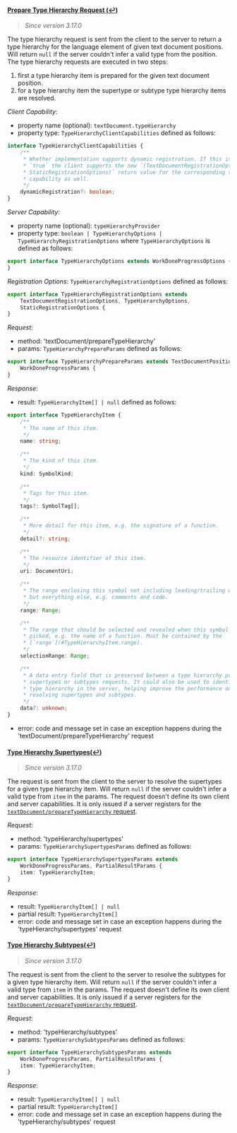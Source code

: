 
#### <a href="#textDocument_prepareTypeHierarchy" name="textDocument_prepareTypeHierarchy" class="anchor">Prepare Type Hierarchy Request (:leftwards_arrow_with_hook:)</a>

> *Since version 3.17.0*

The type hierarchy request is sent from the client to the server to return a type hierarchy for the language element of given text document positions. Will return `null` if the server couldn't infer a valid type from the position. The type hierarchy requests are executed in two steps:

  1. first a type hierarchy item is prepared for the given text document position.
  1. for a type hierarchy item the supertype or subtype type hierarchy items are resolved.

_Client Capability_:

* property name (optional): `textDocument.typeHierarchy`
* property type: `TypeHierarchyClientCapabilities` defined as follows:

```typescript
interface TypeHierarchyClientCapabilities {
	/**
	 * Whether implementation supports dynamic registration. If this is set to
	 * `true` the client supports the new `(TextDocumentRegistrationOptions &
	 * StaticRegistrationOptions)` return value for the corresponding server
	 * capability as well.
	 */
	dynamicRegistration?: boolean;
}
```

_Server Capability_:

* property name (optional): `typeHierarchyProvider`
* property type: `boolean | TypeHierarchyOptions | TypeHierarchyRegistrationOptions` where `TypeHierarchyOptions` is defined as follows:

```typescript
export interface TypeHierarchyOptions extends WorkDoneProgressOptions {
}
```

_Registration Options_: `TypeHierarchyRegistrationOptions` defined as follows:

```typescript
export interface TypeHierarchyRegistrationOptions extends
	TextDocumentRegistrationOptions, TypeHierarchyOptions,
	StaticRegistrationOptions {
}
```

_Request_:

* method: 'textDocument/prepareTypeHierarchy'
* params: `TypeHierarchyPrepareParams` defined as follows:

```typescript
export interface TypeHierarchyPrepareParams extends TextDocumentPositionParams,
	WorkDoneProgressParams {
}
```

_Response_:

* result: `TypeHierarchyItem[] | null` defined as follows:

```typescript
export interface TypeHierarchyItem {
	/**
	 * The name of this item.
	 */
	name: string;

	/**
	 * The kind of this item.
	 */
	kind: SymbolKind;

	/**
	 * Tags for this item.
	 */
	tags?: SymbolTag[];

	/**
	 * More detail for this item, e.g. the signature of a function.
	 */
	detail?: string;

	/**
	 * The resource identifier of this item.
	 */
	uri: DocumentUri;

	/**
	 * The range enclosing this symbol not including leading/trailing whitespace
	 * but everything else, e.g. comments and code.
	 */
	range: Range;

	/**
	 * The range that should be selected and revealed when this symbol is being
	 * picked, e.g. the name of a function. Must be contained by the
	 * [`range`](#TypeHierarchyItem.range).
	 */
	selectionRange: Range;

	/**
	 * A data entry field that is preserved between a type hierarchy prepare and
	 * supertypes or subtypes requests. It could also be used to identify the
	 * type hierarchy in the server, helping improve the performance on
	 * resolving supertypes and subtypes.
	 */
	data?: unknown;
}
```

* error: code and message set in case an exception happens during the 'textDocument/prepareTypeHierarchy' request

#### <a href="#typeHierarchy_supertypes" name="typeHierarchy_supertypes" class="anchor">Type Hierarchy Supertypes(:leftwards_arrow_with_hook:)</a>

> *Since version 3.17.0*

The request is sent from the client to the server to resolve the supertypes for a given type hierarchy item. Will return `null` if the server couldn't infer a valid type from `item` in the params. The request doesn't define its own client and server capabilities. It is only issued if a server registers for the [`textDocument/prepareTypeHierarchy` request](#textDocument_prepareTypeHierarchy).

_Request_:

* method: 'typeHierarchy/supertypes'
* params: `TypeHierarchySupertypesParams` defined as follows:

```typescript
export interface TypeHierarchySupertypesParams extends
	WorkDoneProgressParams, PartialResultParams {
	item: TypeHierarchyItem;
}
```
_Response_:

* result: `TypeHierarchyItem[] | null`
* partial result: `TypeHierarchyItem[]`
* error: code and message set in case an exception happens during the 'typeHierarchy/supertypes' request

#### <a href="#typeHierarchy_subtypes" name="typeHierarchy_subtypes" class="anchor">Type Hierarchy Subtypes(:leftwards_arrow_with_hook:)</a>

> *Since version 3.17.0*

The request is sent from the client to the server to resolve the subtypes for a given type hierarchy item. Will return `null` if the server couldn't infer a valid type from `item` in the params. The request doesn't define its own client and server capabilities. It is only issued if a server registers for the [`textDocument/prepareTypeHierarchy` request](#textDocument_prepareTypeHierarchy).

_Request_:

* method: 'typeHierarchy/subtypes'
* params: `TypeHierarchySubtypesParams` defined as follows:

```typescript
export interface TypeHierarchySubtypesParams extends
	WorkDoneProgressParams, PartialResultParams {
	item: TypeHierarchyItem;
}
```
_Response_:

* result: `TypeHierarchyItem[] | null`
* partial result: `TypeHierarchyItem[]`
* error: code and message set in case an exception happens during the 'typeHierarchy/subtypes' request